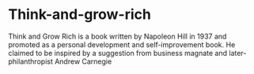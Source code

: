 # Think-and-grow-rich
Think and Grow Rich is a book written by Napoleon Hill in 1937 and promoted as a personal development and self-improvement book. He claimed to be inspired by a suggestion from business magnate and later-philanthropist Andrew Carnegie
